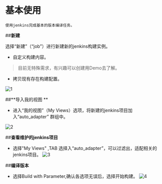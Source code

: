 # 基本使用

    使用jenkins完成基本的版本编译任务。

##**新建**

选择“新建”（“job”）进行新建新的jenkins构建实例。

* 自定义构建内容。 
>目前无特殊需求，有兴趣可以创建用Demo去了解。
* 拷贝现有存在构建配置。

![1](http://cl.ly/3h0s1i0W1s0w/1) 

##**导入我的视图 **

* 进入“我的视图”（My Views）选项，将新建的jenkins项目加入“auto_adapter” 群组中。

![2](http://cl.ly/2P3b1O1y1J3r/2) 

##**查看维护的jenkins项目**
* 选择"My Views" ,TAB 选择入“auto_adapter”，可以过滤出，适配相关的jenkins项目。
![3](http://cl.ly/2K3v1R0O3S1f/3)

##**编译版本**
* 选择Build with Parameter,确认各选项无误后，选择开始构建。
![4](http://cl.ly/1Z3q2b3F3K0O/4)